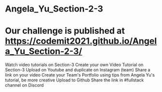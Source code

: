 # Angela_Yu_Section-2-3
#  Our challenge is published at https://codemit2021.github.io/Angela_Yu_Section-2-3/
Watch video tutorials on Section-3
Create your own Video Tutorial on Section-3
Upload on Youtube  and duplicate on Instagram (team)
Share a link on your video 
Create your Team's Portfolio using tips from Angela Yu's tutorial, be more creative
Upload to Github
Share the link in #fullstack channel on Discord
